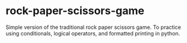 # rock-paper-scissors-game
Simple version of the traditional rock paper scissors game.  To practice using conditionals, logical operators, and formatted printing in python.


